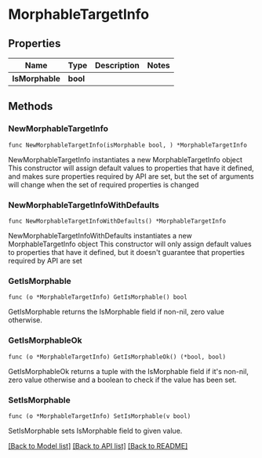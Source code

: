 # MorphableTargetInfo

## Properties

Name | Type | Description | Notes
------------ | ------------- | ------------- | -------------
**IsMorphable** | **bool** |  | 

## Methods

### NewMorphableTargetInfo

`func NewMorphableTargetInfo(isMorphable bool, ) *MorphableTargetInfo`

NewMorphableTargetInfo instantiates a new MorphableTargetInfo object
This constructor will assign default values to properties that have it defined,
and makes sure properties required by API are set, but the set of arguments
will change when the set of required properties is changed

### NewMorphableTargetInfoWithDefaults

`func NewMorphableTargetInfoWithDefaults() *MorphableTargetInfo`

NewMorphableTargetInfoWithDefaults instantiates a new MorphableTargetInfo object
This constructor will only assign default values to properties that have it defined,
but it doesn't guarantee that properties required by API are set

### GetIsMorphable

`func (o *MorphableTargetInfo) GetIsMorphable() bool`

GetIsMorphable returns the IsMorphable field if non-nil, zero value otherwise.

### GetIsMorphableOk

`func (o *MorphableTargetInfo) GetIsMorphableOk() (*bool, bool)`

GetIsMorphableOk returns a tuple with the IsMorphable field if it's non-nil, zero value otherwise
and a boolean to check if the value has been set.

### SetIsMorphable

`func (o *MorphableTargetInfo) SetIsMorphable(v bool)`

SetIsMorphable sets IsMorphable field to given value.



[[Back to Model list]](../README.md#documentation-for-models) [[Back to API list]](../README.md#documentation-for-api-endpoints) [[Back to README]](../README.md)


